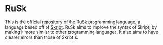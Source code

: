 # RuSk
This is the official repository of the RuSk programming language,
a language based off of [Skript](https://github.com/skriptlang/skript).
RuSk aims to improve the syntax of Skript, by making it more similar to other programming languages.
It also aims to have clearer errors than those of Skript's.
